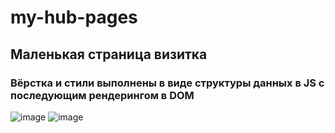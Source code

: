 # my-hub-pages
## Маленькая страница визитка
### Вёрстка и стили выполнены в виде структуры данных в JS c последующим рендерингом в DOM
![image](https://github.com/user-attachments/assets/7e2bcedb-102c-4a17-888f-cb9299ff9f60)
![image](https://github.com/user-attachments/assets/4f835a13-1c72-4446-ac22-5c47b91d1254)
